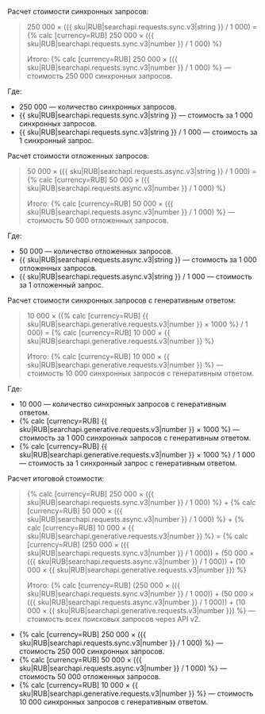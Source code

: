Расчет стоимости синхронных запросов:

> 250 000 × ({{ sku|RUB|searchapi.requests.sync.v3|string }} / 1 000) = {% calc [currency=RUB] 250 000 × ({{ sku|RUB|searchapi.requests.sync.v3|number }} / 1 000) %}
>
> Итого: {% calc [currency=RUB] 250 000 × ({{ sku|RUB|searchapi.requests.sync.v3|number }} / 1 000) %} — стоимость 250 000 синхронных запросов.

Где:

* 250 000 — количество синхронных запросов.
* {{ sku|RUB|searchapi.requests.sync.v3|string }} — стоимость за 1 000 синхронных запросов.
* {{ sku|RUB|searchapi.requests.sync.v3|string }} / 1 000 — стоимость за 1 синхронный запрос.

Расчет стоимости отложенных запросов:

> 50 000 × ({{ sku|RUB|searchapi.requests.async.v3|string }} / 1 000) = {% calc [currency=RUB] 50 000 × ({{ sku|RUB|searchapi.requests.async.v3|number }} / 1 000) %}
>
> Итого: {% calc [currency=RUB] 50 000 × ({{ sku|RUB|searchapi.requests.async.v3|number }} / 1 000) %} — стоимость 50 000 отложенных запросов.

Где:

* 50 000 — количество отложенных запросов.
* {{ sku|RUB|searchapi.requests.async.v3|string }} — стоимость за 1 000 отложенных запросов.
* {{ sku|RUB|searchapi.requests.async.v3|string }} / 1 000 — стоимость за 1 отложенный запрос.

Расчет стоимости синхронных запросов с генеративным ответом:

> 10 000 × ({% calc [currency=RUB] {{ sku|RUB|searchapi.generative.requests.v3|number }} × 1000 %} / 1 000) = {% calc [currency=RUB] 10 000 × {{ sku|RUB|searchapi.generative.requests.v3|number }} %}
>
> Итого: {% calc [currency=RUB] 10 000 × {{ sku|RUB|searchapi.generative.requests.v3|number }} %} — стоимость 10 000 синхронных запросов с генеративным ответом.

Где:

* 10 000 — количество синхронных запросов с генеративным ответом.
* {% calc [currency=RUB] {{ sku|RUB|searchapi.generative.requests.v3|number }} × 1000 %} — стоимость за 1 000 синхронных запросов с генеративным ответом.
* {% calc [currency=RUB] {{ sku|RUB|searchapi.generative.requests.v3|number }} × 1000 %} / 1 000 — стоимость за 1 синхронный запрос с генеративным ответом.

Расчет итоговой стоимости:

> {% calc [currency=RUB] 250 000 × ({{ sku|RUB|searchapi.requests.sync.v3|number }} / 1 000) %} + {% calc [currency=RUB] 50 000 × ({{ sku|RUB|searchapi.requests.async.v3|number }} / 1 000) %} + {% calc [currency=RUB] 10 000 × {{ sku|RUB|searchapi.generative.requests.v3|number }} %} = {% calc [currency=RUB] (250 000 × ({{ sku|RUB|searchapi.requests.sync.v3|number }} / 1 000)) + (50 000 × ({{ sku|RUB|searchapi.requests.async.v3|number }} / 1 000)) + (10 000 × {{ sku|RUB|searchapi.generative.requests.v3|number }}) %}
>
> Итого: {% calc [currency=RUB] (250 000 × ({{ sku|RUB|searchapi.requests.sync.v3|number }} / 1 000)) + (50 000 × ({{ sku|RUB|searchapi.requests.async.v3|number }} / 1 000)) + (10 000 × {{ sku|RUB|searchapi.generative.requests.v3|number }}) %} — стоимость всех поисковых запросов через API v2.

* {% calc [currency=RUB] 250 000 × ({{ sku|RUB|searchapi.requests.sync.v3|number }} / 1 000) %} — стоимость 250 000 синхронных запросов.
* {% calc [currency=RUB] 50 000 × ({{ sku|RUB|searchapi.requests.async.v3|number }} / 1 000) %} — стоимость 50 000 отложенных запросов.
* {% calc [currency=RUB] 10 000 × {{ sku|RUB|searchapi.generative.requests.v3|number }} %} — стоимость 10 000 синхронных запросов с генеративным ответом.